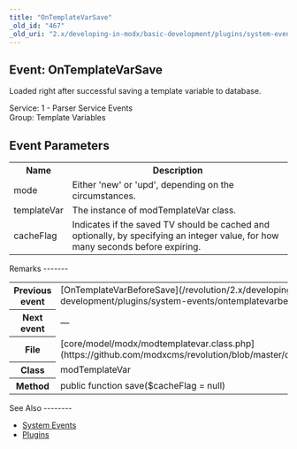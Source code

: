 ```yaml
---
title: "OnTemplateVarSave"
_old_id: "467"
_old_uri: "2.x/developing-in-modx/basic-development/plugins/system-events/ontemplatevarsave"
---
```


Event: OnTemplateVarSave
------------------------

Loaded right after successful saving a template variable to database.

Service: 1 - Parser Service Events   
Group: Template Variables

Event Parameters
----------------

<table><tbody><tr><th>Name</th><th>Description</th></tr><tr><td>mode</td><td>Either 'new' or 'upd', depending on the circumstances.</td></tr><tr><td>templateVar</td><td>The instance of modTemplateVar class.</td></tr><tr><td>cacheFlag</td><td>Indicates if the saved TV should be cached and optionally, by specifying an integer value, for how many seconds before expiring.</td></tr></tbody></table>Remarks
-------

<table><tbody><tr><th>Previous event</th><td>[OnTemplateVarBeforeSave](/revolution/2.x/developing-in-modx/basic-development/plugins/system-events/ontemplatevarbeforesave "OnTemplateVarBeforeSave")</td></tr><tr><th>Next event</th><td>—</td></tr><tr><th>File</th><td>[core/model/modx/modtemplatevar.class.php](https://github.com/modxcms/revolution/blob/master/core/model/modx/modtemplatevar.class.php)</td></tr><tr><th>Class</th><td>modTemplateVar</td></tr><tr><th>Method</th><td>public function save($cacheFlag = null)</td></tr></tbody></table>See Also
--------

- [System Events](/revolution/2.x/developing-in-modx/basic-development/plugins/system-events "System Events")
- [Plugins](/revolution/2.x/developing-in-modx/basic-development/plugins "Plugins")